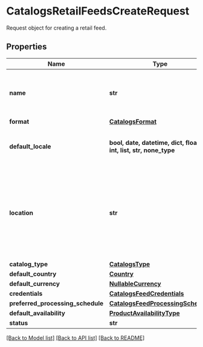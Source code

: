 # CatalogsRetailFeedsCreateRequest

Request object for creating a retail feed.

## Properties
Name | Type | Description | Notes
------------ | ------------- | ------------- | -------------
**name** | **str** | A human-friendly name associated to a given feed. | 
**format** | [**CatalogsFormat**](CatalogsFormat.md) |  | 
**default_locale** | **bool, date, datetime, dict, float, int, list, str, none_type** | The locale used within a feed for product descriptions. | 
**location** | **str** | The URL where a feed is available for download. This URL is what Pinterest will use to download a feed for processing. | 
**catalog_type** | [**CatalogsType**](CatalogsType.md) |  | 
**default_country** | [**Country**](Country.md) |  | 
**default_currency** | [**NullableCurrency**](NullableCurrency.md) |  | [optional] 
**credentials** | [**CatalogsFeedCredentials**](CatalogsFeedCredentials.md) |  | [optional] 
**preferred_processing_schedule** | [**CatalogsFeedProcessingSchedule**](CatalogsFeedProcessingSchedule.md) |  | [optional] 
**default_availability** | [**ProductAvailabilityType**](ProductAvailabilityType.md) |  | [optional] 
**status** | **str** |  | [optional] 

[[Back to Model list]](../README.md#documentation-for-models) [[Back to API list]](../README.md#documentation-for-api-endpoints) [[Back to README]](../README.md)


